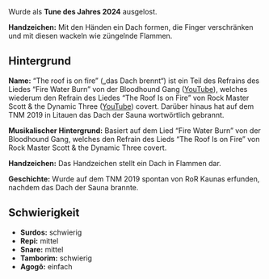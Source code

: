 Wurde als **Tune des Jahres 2024** ausgelost.

**Handzeichen:** Mit den Händen ein Dach formen, die Finger verschränken und mit
diesen wackeln wie züngelnde Flammen.

## Hintergrund

**Name:** “The roof is on fire” („das Dach brennt“) ist ein Teil des Refrains
des Liedes “Fire Water Burn” von der Bloodhound Gang
([YouTube](https://www.youtube.com/watch?v=Adgx9wt63NY)), welches wiederum den
Refrain des Liedes “The Roof Is on Fire” von Rock Master Scott & the Dynamic
Three ([YouTube](https://youtu.be/-Vv_LwwwpmU?t=263)) covert. Darüber hinaus hat
auf dem TNM 2019 in Litauen das Dach der Sauna wortwörtlich gebrannt.

**Musikalischer Hintergrund:** Basiert auf dem Lied “Fire Water Burn” von der
Bloodhound Gang, welches den Refrain des Lieds “The Roof Is on Fire” von Rock
Master Scott & the Dynamic Three covert.

**Handzeichen:** Das Handzeichen stellt ein Dach in Flammen dar.

**Geschichte:** Wurde auf dem TNM 2019 spontan von RoR Kaunas erfunden, nachdem
das Dach der Sauna brannte.

## Schwierigkeit

* **Surdos:** schwierig
* **Repi:** mittel
* **Snare:** mittel
* **Tamborim:** schwierig
* **Agogô:** einfach
